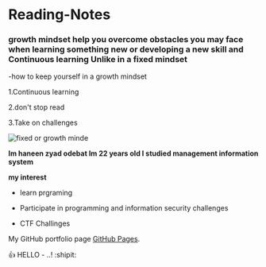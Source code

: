 # Reading-Notes

### growth mindset help you overcome obstacles you may face when learning something new or developing a new skill and Continuous learning Unlike in a fixed mindset

-how to keep yourself in a growth mindset

1.Continuous learning

2.don't stop read

3.Take on challenges

![fixed or growth minde](https://3kllhk1ibq34qk6sp3bhtox1-wpengine.netdna-ssl.com/wp-content/uploads/NewGrowthMindset2.png)

**Im haneen zyad odebat Im 22 years old I studied management information system**

 **my interest**

 - learn prgraming 

 - Participate in programming and information security challenges
  
 - CTF Challinges

 My GitHub portfolio page [GitHub Pages](https://github.com/haneenzyad98).



 :+1: HELLO - ..! :shipit: